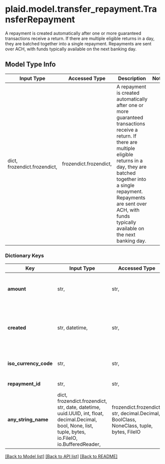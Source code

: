 # plaid.model.transfer_repayment.TransferRepayment

A repayment is created automatically after one or more guaranteed transactions receive a return. If there are multiple eligible returns in a day, they are batched together into a single repayment.  Repayments are sent over ACH, with funds typically available on the next banking day.

## Model Type Info
Input Type | Accessed Type | Description | Notes
------------ | ------------- | ------------- | -------------
dict, frozendict.frozendict,  | frozendict.frozendict,  | A repayment is created automatically after one or more guaranteed transactions receive a return. If there are multiple eligible returns in a day, they are batched together into a single repayment.  Repayments are sent over ACH, with funds typically available on the next banking day. | 

### Dictionary Keys
Key | Input Type | Accessed Type | Description | Notes
------------ | ------------- | ------------- | ------------- | -------------
**amount** | str,  | str,  | Decimal amount of the repayment as it appears on your account ledger. | 
**created** | str, datetime,  | str,  | The datetime when the repayment occurred, in RFC 3339 format. | value must conform to RFC-3339 date-time
**iso_currency_code** | str,  | str,  | The currency of the repayment, e.g. \&quot;USD\&quot;. | 
**repayment_id** | str,  | str,  | Identifier of the repayment. | 
**any_string_name** | dict, frozendict.frozendict, str, date, datetime, uuid.UUID, int, float, decimal.Decimal, bool, None, list, tuple, bytes, io.FileIO, io.BufferedReader,  | frozendict.frozendict, str, decimal.Decimal, BoolClass, NoneClass, tuple, bytes, FileIO | any string name can be used but the value must be the correct type | [optional]

[[Back to Model list]](../../README.md#documentation-for-models) [[Back to API list]](../../README.md#documentation-for-api-endpoints) [[Back to README]](../../README.md)

